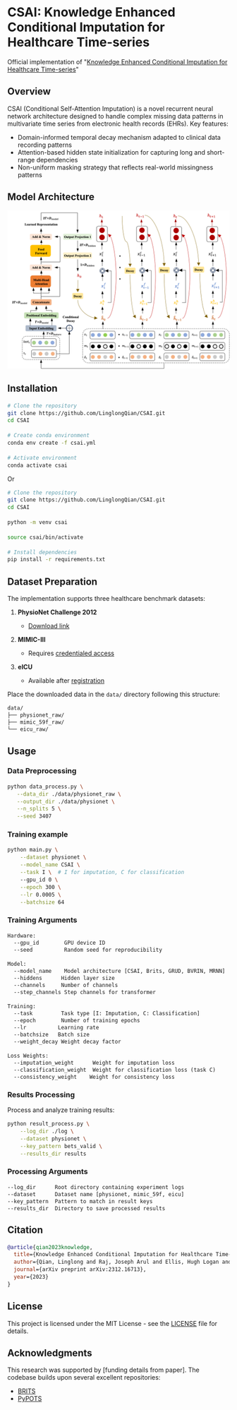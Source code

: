# CSAI: Knowledge Enhanced Conditional Imputation for Healthcare Time-series

Official implementation of "[Knowledge Enhanced Conditional Imputation for Healthcare Time-series](https://arxiv.org/pdf/2312.16713)"

## Overview

CSAI (Conditional Self-Attention Imputation) is a novel recurrent neural network architecture designed to handle complex missing data patterns in multivariate time series from electronic health records (EHRs). Key features:

- Domain-informed temporal decay mechanism adapted to clinical data recording patterns
- Attention-based hidden state initialization for capturing long and short-range dependencies
- Non-uniform masking strategy that reflects real-world missingness patterns

## Model Architecture

![CSAI Architecture](figures/CSAI.png)

## Installation

```bash
# Clone the repository
git clone https://github.com/LinglongQian/CSAI.git
cd CSAI

# Create conda environment
conda env create -f csai.yml

# Activate environment
conda activate csai
```
Or
```bash
# Clone the repository
git clone https://github.com/LinglongQian/CSAI.git
cd CSAI

python -m venv csai

source csai/bin/activate

# Install dependencies
pip install -r requirements.txt
```

## Dataset Preparation

The implementation supports three healthcare benchmark datasets:

1. **PhysioNet Challenge 2012**
   - [Download link](https://physionet.org/content/challenge-2012/1.0.0/)

2. **MIMIC-III**
   - Requires [credentialed access](https://physionet.org/content/mimiciii/1.4/)

3. **eICU**
   - Available after [registration](https://physionet.org/content/eicu-crd/2.0/)

Place the downloaded data in the `data/` directory following this structure:
```
data/
├── physionet_raw/
├── mimic_59f_raw/
└── eicu_raw/
```

## Usage

### Data Preprocessing
```bash
python data_process.py \
   --data_dir ./data/physionet_raw \
   --output_dir ./data/physionet \
   --n_splits 5 \
   --seed 3407
```

### Training example
```bash
python main.py \
    --dataset physionet \
    --model_name CSAI \
    --task I \  # I for imputation, C for classification
    --gpu_id 0 \
    --epoch 300 \
    --lr 0.0005 \
    --batchsize 64
```

### Training Arguments
```
Hardware:
  --gpu_id        GPU device ID
  --seed          Random seed for reproducibility

Model:
  --model_name    Model architecture [CSAI, Brits, GRUD, BVRIN, MRNN]
  --hiddens      Hidden layer size
  --channels     Number of channels
  --step_channels Step channels for transformer

Training:
  --task         Task type [I: Imputation, C: Classification]
  --epoch        Number of training epochs
  --lr          Learning rate
  --batchsize   Batch size
  --weight_decay Weight decay factor

Loss Weights:
  --imputation_weight      Weight for imputation loss
  --classification_weight  Weight for classification loss (task C)
  --consistency_weight    Weight for consistency loss
```

### Results Processing
Process and analyze training results:
```bash
python result_process.py \
    --log_dir ./log \
    --dataset physionet \
    --key_pattern bets_valid \
    --results_dir results
```

### Processing Arguments
```
--log_dir      Root directory containing experiment logs
--dataset      Dataset name [physionet, mimic_59f, eicu]
--key_pattern  Pattern to match in result keys
--results_dir  Directory to save processed results
```

## Citation

```bibtex
@article{qian2023knowledge,
  title={Knowledge Enhanced Conditional Imputation for Healthcare Time-series},
  author={Qian, Linglong and Raj, Joseph Arul and Ellis, Hugh Logan and Zhang, Ao and Zhang, Yuezhou and Wang, Tao and Dobson, Richard JB and Ibrahim, Zina},
  journal={arXiv preprint arXiv:2312.16713},
  year={2023}
}
```

## License

This project is licensed under the MIT License - see the [LICENSE](LICENSE) file for details.

## Acknowledgments

This research was supported by [funding details from paper]. The codebase builds upon several excellent repositories:
- [BRITS](https://github.com/caow13/BRITS)
- [PyPOTS](https://github.com/WenjieDu/PyPOTS)
